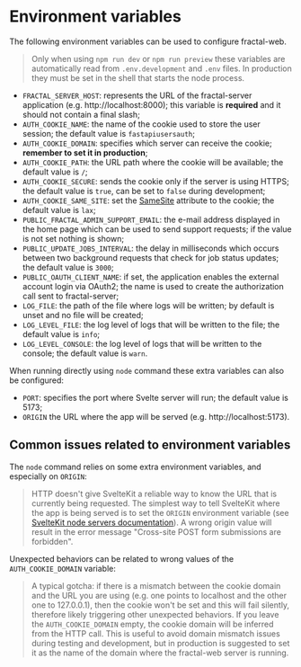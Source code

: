 # Environment variables

The following environment variables can be used to configure fractal-web. 

> Only when using `npm run dev` or `npm run preview` these variables are automatically read from `.env.development` and `.env` files. In production they must be set in the shell that starts the node process.

* `FRACTAL_SERVER_HOST`: represents the URL of the fractal-server application (e.g. http://localhost:8000); this variable is **required** and it should not contain a final slash;
* `AUTH_COOKIE_NAME`: the name of the cookie used to store the user session; the default value is `fastapiusersauth`;
* `AUTH_COOKIE_DOMAIN`: specifies which server can receive the cookie; **remember to set it in production**;
* `AUTH_COOKIE_PATH`: the URL path where the cookie will be available; the default value is `/`;
* `AUTH_COOKIE_SECURE`: sends the cookie only if the server is using HTTPS; the default value is `true`, can be set to `false` during development;
* `AUTH_COOKIE_SAME_SITE`: set the [SameSite](https://web.dev/articles/samesite-cookies-explained) attribute to the cookie; the default value is `lax`;
* `PUBLIC_FRACTAL_ADMIN_SUPPORT_EMAIL`: the e-mail address displayed in the home page which can be used to send support requests; if the value is not set nothing is shown;
* `PUBLIC_UPDATE_JOBS_INTERVAL`: the delay in milliseconds which occurs between two background requests that check for job status updates; the default value is `3000`;
* `PUBLIC_OAUTH_CLIENT_NAME`: if set, the application enables the external account login via OAuth2; the name is used to create the authorization call sent to fractal-server;
* `LOG_FILE`: the path of the file where logs will be written; by default is unset and no file will be created;
* `LOG_LEVEL_FILE`: the log level of logs that will be written to the file; the default value is `info`;
* `LOG_LEVEL_CONSOLE`: the log level of logs that will be written to the console; the default value is `warn`.

When running directly using `node` command these extra variables can also be configured:

* `PORT`: specifies the port where Svelte server will run; the default value is 5173;
* `ORIGIN` the URL where the app will be served (e.g. http://localhost:5173).

## Common issues related to environment variables

The `node` command relies on some extra environment variables, and especially on `ORIGIN`:

> HTTP doesn't give SvelteKit a reliable way to know the URL that is currently
> being requested. The simplest way to tell SvelteKit where the app is being
> served is to set the `ORIGIN` environment variable 
> (see [SvelteKit node servers documentation](https://kit.svelte.dev/docs/adapter-node#environment-variables-origin-protocolheader-hostheader-and-port-header)).
> A wrong origin value will result in the error message "Cross-site POST form submissions are forbidden".

Unexpected behaviors can be related to wrong values of the `AUTH_COOKIE_DOMAIN` variable:

> A typical gotcha: if there is a mismatch between the cookie domain and the
> URL you are using (e.g. one points to localhost and the other one to
> 127.0.0.1), then the cookie won't be set and this will fail silently,
> therefore likely triggering other unexpected behaviors.
> If you leave the `AUTH_COOKIE_DOMAIN` empty, the cookie domain will be
> inferred from the HTTP call. This is useful to avoid domain mismatch issues
> during testing and development, but in production is suggested to set it as
> the name of the domain where the fractal-web server is running.
